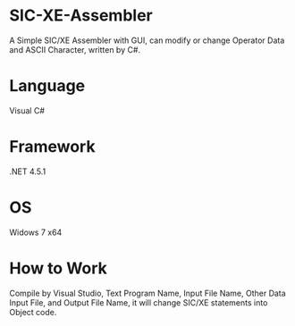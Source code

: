 # SIC-XE-Assembler
A Simple SIC/XE Assembler with GUI, can modify or change Operator Data and ASCII Character, written by C#.
# Language
Visual C#
# Framework
.NET 4.5.1
# OS
Widows 7 x64
# How to Work
Compile by Visual Studio, Text Program Name, Input File Name, Other Data Input File, and Output File Name, it will change SIC/XE statements into Object code.
